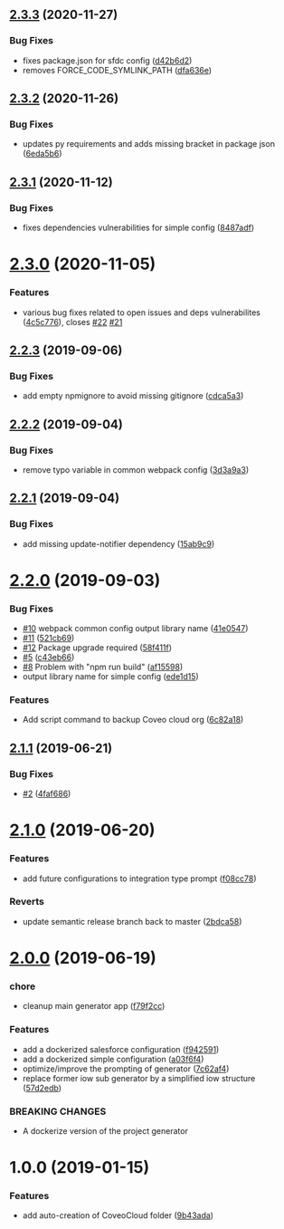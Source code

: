 ## [2.3.3](https://github.com/jfallaire/generator-ps-boilerplate-project/compare/v2.3.2...v2.3.3) (2020-11-27)


### Bug Fixes

* fixes package.json for sfdc config ([d42b6d2](https://github.com/jfallaire/generator-ps-boilerplate-project/commit/d42b6d25abf1bb3fc3d0a1781c4af581b5cf56ba))
* removes FORCE_CODE_SYMLINK_PATH ([dfa636e](https://github.com/jfallaire/generator-ps-boilerplate-project/commit/dfa636edefd2c6a747b01f56c0277272e537e9f8))

## [2.3.2](https://github.com/jfallaire/generator-ps-boilerplate-project/compare/v2.3.1...v2.3.2) (2020-11-26)


### Bug Fixes

* updates py requirements and adds missing bracket in package json ([6eda5b6](https://github.com/jfallaire/generator-ps-boilerplate-project/commit/6eda5b605938a8e6ce60d2376c63a617f59fcaad))

## [2.3.1](https://github.com/jfallaire/generator-ps-boilerplate-project/compare/v2.3.0...v2.3.1) (2020-11-12)


### Bug Fixes

* fixes dependencies vulnerabilities for simple config ([8487adf](https://github.com/jfallaire/generator-ps-boilerplate-project/commit/8487adff5d0fe4dd6a62fee11d0a9ed783a01f12))

# [2.3.0](https://github.com/jfallaire/generator-ps-boilerplate-project/compare/v2.2.3...v2.3.0) (2020-11-05)


### Features

* various bug fixes related to open issues and deps vulnerabilites ([4c5c776](https://github.com/jfallaire/generator-ps-boilerplate-project/commit/4c5c776d0a8b886e6c20579322e7ed8aa3299df3)), closes [#22](https://github.com/jfallaire/generator-ps-boilerplate-project/issues/22) [#21](https://github.com/jfallaire/generator-ps-boilerplate-project/issues/21)

## [2.2.3](https://github.com/jfallaire/generator-ps-boilerplate-project/compare/v2.2.2...v2.2.3) (2019-09-06)


### Bug Fixes

* add empty npmignore to avoid missing gitignore ([cdca5a3](https://github.com/jfallaire/generator-ps-boilerplate-project/commit/cdca5a3))

## [2.2.2](https://github.com/jfallaire/generator-ps-boilerplate-project/compare/v2.2.1...v2.2.2) (2019-09-04)


### Bug Fixes

* remove typo variable in common webpack config ([3d3a9a3](https://github.com/jfallaire/generator-ps-boilerplate-project/commit/3d3a9a3))

## [2.2.1](https://github.com/jfallaire/generator-ps-boilerplate-project/compare/v2.2.0...v2.2.1) (2019-09-04)


### Bug Fixes

* add missing update-notifier dependency ([15ab9c9](https://github.com/jfallaire/generator-ps-boilerplate-project/commit/15ab9c9))

# [2.2.0](https://github.com/jfallaire/generator-ps-boilerplate-project/compare/v2.1.1...v2.2.0) (2019-09-03)


### Bug Fixes

* [#10](https://github.com/jfallaire/generator-ps-boilerplate-project/issues/10) webpack common config output library name ([41e0547](https://github.com/jfallaire/generator-ps-boilerplate-project/commit/41e0547))
* [#11](https://github.com/jfallaire/generator-ps-boilerplate-project/issues/11) ([521cb69](https://github.com/jfallaire/generator-ps-boilerplate-project/commit/521cb69))
* [#12](https://github.com/jfallaire/generator-ps-boilerplate-project/issues/12) Package upgrade required ([58f411f](https://github.com/jfallaire/generator-ps-boilerplate-project/commit/58f411f))
* [#5](https://github.com/jfallaire/generator-ps-boilerplate-project/issues/5) ([c43eb66](https://github.com/jfallaire/generator-ps-boilerplate-project/commit/c43eb66))
* [#8](https://github.com/jfallaire/generator-ps-boilerplate-project/issues/8) Problem with "npm run build" ([af15598](https://github.com/jfallaire/generator-ps-boilerplate-project/commit/af15598))
* output library name for simple config ([ede1d15](https://github.com/jfallaire/generator-ps-boilerplate-project/commit/ede1d15))


### Features

* Add script command to backup Coveo cloud org ([6c82a18](https://github.com/jfallaire/generator-ps-boilerplate-project/commit/6c82a18))

## [2.1.1](https://github.com/jfallaire/generator-ps-boilerplate-project/compare/v2.1.0...v2.1.1) (2019-06-21)


### Bug Fixes

* [#2](https://github.com/jfallaire/generator-ps-boilerplate-project/issues/2) ([4faf686](https://github.com/jfallaire/generator-ps-boilerplate-project/commit/4faf686))

# [2.1.0](https://github.com/jfallaire/generator-ps-boilerplate-project/compare/v2.0.0...v2.1.0) (2019-06-20)


### Features

* add future configurations to integration type prompt ([f08cc78](https://github.com/jfallaire/generator-ps-boilerplate-project/commit/f08cc78))


### Reverts

* update semantic release branch back to master ([2bdca58](https://github.com/jfallaire/generator-ps-boilerplate-project/commit/2bdca58))

# [2.0.0](https://github.com/jfallaire/generator-ps-boilerplate-project/compare/v1.0.0...v2.0.0) (2019-06-19)


### chore

* cleanup main generator app ([f79f2cc](https://github.com/jfallaire/generator-ps-boilerplate-project/commit/f79f2cc))


### Features

* add a dockerized salesforce configuration ([f942591](https://github.com/jfallaire/generator-ps-boilerplate-project/commit/f942591))
* add a dockerized simple configuration ([a03f6f4](https://github.com/jfallaire/generator-ps-boilerplate-project/commit/a03f6f4))
* optimize/improve the prompting of generator ([7c62af4](https://github.com/jfallaire/generator-ps-boilerplate-project/commit/7c62af4))
* replace former iow sub generator by a simplified iow structure ([57d2edb](https://github.com/jfallaire/generator-ps-boilerplate-project/commit/57d2edb))


### BREAKING CHANGES

* A dockerize version of the project generator

# 1.0.0 (2019-01-15)


### Features

* add auto-creation of CoveoCloud folder ([9b43ada](https://github.com/jfallaire/generator-ps-boilerplate-project/commit/9b43ada))
